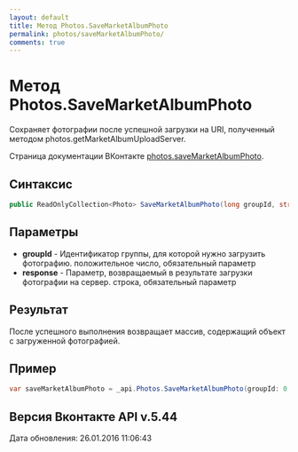 ```yaml
---
layout: default
title: Метод Photos.SaveMarketAlbumPhoto
permalink: photos/saveMarketAlbumPhoto/
comments: true
---
```

# Метод Photos.SaveMarketAlbumPhoto
Сохраняет фотографии после успешной загрузки на URI, полученный методом photos.getMarketAlbumUploadServer.

Страница документации ВКонтакте [photos.saveMarketAlbumPhoto](https://vk.com/dev/photos.saveMarketAlbumPhoto).

## Синтаксис
``` csharp
public ReadOnlyCollection<Photo> SaveMarketAlbumPhoto(long groupId, string response)
```

## Параметры
+ **groupId** - Идентификатор группы, для которой нужно загрузить фотографию. положительное число, обязательный параметр
+ **response** - Параметр, возвращаемый в результате загрузки фотографии на сервер. строка, обязательный параметр

## Результат
После успешного выполнения возвращает массив, содержащий объект с загруженной фотографией.

## Пример
``` csharp
var saveMarketAlbumPhoto = _api.Photos.SaveMarketAlbumPhoto(groupId: 0, photo: "photo", server: 0, hash: "hash");
```

## Версия Вконтакте API v.5.44
Дата обновления: 26.01.2016 11:06:43
